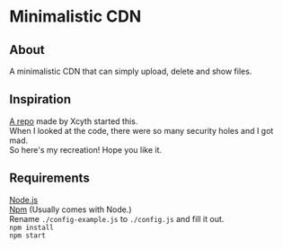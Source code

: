 # Minimalistic CDN
## About
A minimalistic CDN that can simply upload, delete and show files.
## Inspiration
[A repo](https://github.com/Xcyth/Simple-CDN) made by Xcyth started this.\
When I looked at the code, there were so many security holes and I got mad.\
So here's my recreation! Hope you like it.
## Requirements
[Node.js](https://nodejs.org/en/download/current/)\
[Npm](https://github.com/npm/cli) (Usually comes with Node.)\
Rename `./config-example.js` to `./config.js` and fill it out.\
`npm install`\
`npm start`

